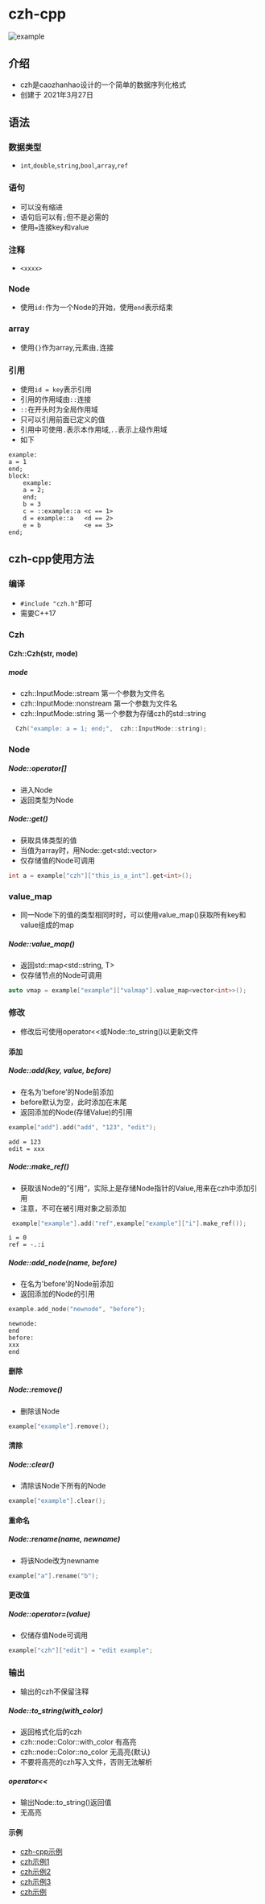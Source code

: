 # czh-cpp
![example](https://gitee.com/cmvy2020/czh-cpp/raw/master/examples/example.png)
## 介绍
- czh是caozhanhao设计的一个简单的数据序列化格式
- 创建于 2021年3月27日
## 语法
### 数据类型
- `int`,`double`,`string`,`bool`,`array`,`ref`
### 语句
- 可以没有缩进
- 语句后可以有`;`但不是必需的
- 使用`=`连接key和value
### 注释
- `<xxxx>`
### Node
- 使用`id:`作为一个Node的开始，使用`end`表示结束
### array
- 使用`{}`作为array,元素由`,`连接
### 引用
- 使用`id = key`表示引用
- 引用的作用域由`::`连接
- `::`在开头时为全局作用域
- 只可以引用前面已定义的值
- 引用中可使用`.`表示本作用域,`..`表示上级作用域
- 如下
```
example:
a = 1
end;
block:
    example:
    a = 2;
    end;    
    b = 3
    c = ::example::a <c == 1>
    d = example::a   <d == 2>
    e = b            <e == 3>
end;
```
## czh-cpp使用方法
### 编译
- `#include "czh.h"`即可
- 需要C++17
### Czh
#### Czh::Czh(str, mode)
##### mode
- czh::InputMode::stream 第一个参数为文件名
- czh::InputMode::nonstream 第一个参数为文件名
- czh::InputMode::string 第一个参数为存储czh的std::string
```c++
  Czh("example: a = 1; end;",  czh::InputMode::string);
```
### Node
##### Node::operator[]
- 进入Node
- 返回类型为Node
##### Node::get<T>()
- 获取具体类型的值
- 当值为array时，用Node::get<std::vector<T>>
- 仅存储值的Node可调用
```c++
int a = example["czh"]["this_is_a_int"].get<int>();
```
### value_map
- 同一Node下的值的类型相同时时，可以使用value_map()获取所有key和value组成的map
##### Node::value_map<T>()
- 返回std::map<std::string, T>
- 仅存储节点的Node可调用
```c++
auto vmap = example["example"]["valmap"].value_map<vector<int>>();
```
### 修改
- 修改后可使用operator<<或Node::to_string()以更新文件
#### 添加
##### Node::add(key, value, before)
- 在名为'before'的Node前添加
- before默认为空，此时添加在末尾
- 返回添加的Node(存储Value)的引用
```c++
example["add"].add("add", "123", "edit");
```
```
add = 123
edit = xxx
```
##### Node::make_ref()
- 获取该Node的”引用“，实际上是存储Node指针的Value,用来在czh中添加引用
- 注意，不可在被引用对象之前添加
```c++
 example["example"].add("ref",example["example"]["i"].make_ref());
```
```
i = 0
ref = -.:i
```
##### Node::add_node(name, before)
- 在名为'before'的Node前添加
- 返回添加的Node的引用
```c++
example.add_node("newnode", "before");
```
```
newnode:
end
before:
xxx
end
```
#### 删除
##### Node::remove()
- 删除该Node
```c++
example["example"].remove();
```
#### 清除
##### Node::clear()
- 清除该Node下所有的Node
```c++
example["example"].clear();
```
#### 重命名
##### Node::rename(name, newname)
- 将该Node改为newname
```c++
example["a"].rename("b");
```
#### 更改值
##### Node::operator=(value)
- 仅储存值Node可调用
```c++
example["czh"]["edit"] = "edit example";
```
### 输出
- 输出的czh不保留注释
##### Node::to_string(with_color)
- 返回格式化后的czh
- czh::node::Color::with_color 有高亮
- czh::node::Color::no_color 无高亮(默认)
- 不要将高亮的czh写入文件，否则无法解析
##### operator<<
- 输出Node::to_string()返回值
- 无高亮
#### 示例
- [czh-cpp示例](https://gitee.com/cmvy2020/czh-cpp/blob/master/examples/cpp/example.cpp)
- [czh示例1](https://gitee.com/cmvy2020/czh-cpp/blob/master/examples/czh/example.czh)
- [czh示例2](https://gitee.com/cmvy2020/czh-cpp/blob/master/examples/czh/czh.czh)
- [czh示例3](https://gitee.com/cmvy2020/czh-cpp/blob/master/examples/czh/onelinetest.czh)
- [czh示例](https://gitee.com/cmvy2020/wxserver/blob/main/config.czh)
